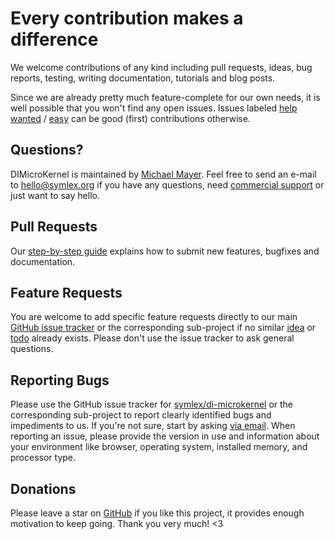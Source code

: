 # Every contribution makes a difference

We welcome contributions of any kind including pull requests, ideas, bug reports,
testing, writing documentation, tutorials and blog posts.

Since we are already pretty much feature-complete for our own needs, it is well possible that you won't find any open issues.
Issues labeled [help wanted](https://github.com/symlex/symlex/labels/help%20wanted) /
[easy](https://github.com/symlex/symlex/labels/easy) can be good (first) contributions otherwise.

## Questions? ##

DIMicroKernel is maintained by [Michael Mayer](https://blog.liquidbytes.net/about/). Feel free to send an e-mail to 
[hello@symlex.org](mailto:hello@symlex.org) if you have any questions, need [commercial support](https://blog.liquidbytes.net/contact/) 
or just want to say hello.

## Pull Requests ##

Our [step-by-step guide](https://github.com/symlex/symlex/wiki/Pull-Requests) explains how to submit new features, bugfixes and documentation.

## Feature Requests ##

You are welcome to add specific feature requests directly to our main [GitHub issue tracker](https://github.com/symlex/di-microkernel/issues)
or the corresponding sub-project if no similar [idea](https://github.com/symlex/di-microkernel/labels/idea)
or [todo](https://github.com/symlex/di-microkernel/labels/todo) already exists.
Please don't use the issue tracker to ask general questions.

## Reporting Bugs ##

Please use the GitHub issue tracker for [symlex/di-microkernel](https://github.com/symlex/di-microkernel/issues)
or the corresponding sub-project to report clearly identified bugs and impediments to us.
If you're not sure, start by asking [via email](mailto:hello@symlex.org).
When reporting an issue, please provide the version in use and information about your environment like browser, operating system, installed memory, and processor type.

## Donations ##

Please leave a star on [GitHub](https://github.com/symlex/di-microkernel) if you like this project, it provides enough motivation to keep going.
Thank you very much! <3